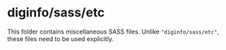 # diginfo/sass/etc

This folder contains miscellaneous SASS files. Unlike `"diginfo/sass/etc"`, these files
need to be used explicitly.
